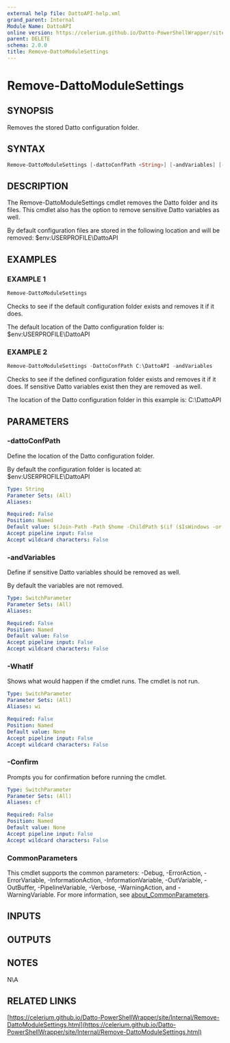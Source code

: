 ```yaml
---
external help file: DattoAPI-help.xml
grand_parent: Internal
Module Name: DattoAPI
online version: https://celerium.github.io/Datto-PowerShellWrapper/site/Internal/Remove-DattoModuleSettings.html
parent: DELETE
schema: 2.0.0
title: Remove-DattoModuleSettings
---
```


# Remove-DattoModuleSettings

## SYNOPSIS
Removes the stored Datto configuration folder.

## SYNTAX

```powershell
Remove-DattoModuleSettings [-dattoConfPath <String>] [-andVariables] [-WhatIf] [-Confirm] [<CommonParameters>]
```

## DESCRIPTION
The Remove-DattoModuleSettings cmdlet removes the Datto folder and its files.
This cmdlet also has the option to remove sensitive Datto variables as well.

By default configuration files are stored in the following location and will be removed:
    $env:USERPROFILE\DattoAPI

## EXAMPLES

### EXAMPLE 1
```powershell
Remove-DattoModuleSettings
```

Checks to see if the default configuration folder exists and removes it if it does.

The default location of the Datto configuration folder is:
    $env:USERPROFILE\DattoAPI

### EXAMPLE 2
```powershell
Remove-DattoModuleSettings -DattoConfPath C:\DattoAPI -andVariables
```

Checks to see if the defined configuration folder exists and removes it if it does.
If sensitive Datto variables exist then they are removed as well.

The location of the Datto configuration folder in this example is:
    C:\DattoAPI

## PARAMETERS

### -dattoConfPath
Define the location of the Datto configuration folder.

By default the configuration folder is located at:
    $env:USERPROFILE\DattoAPI

```yaml
Type: String
Parameter Sets: (All)
Aliases:

Required: False
Position: Named
Default value: $(Join-Path -Path $home -ChildPath $(if ($IsWindows -or $PSEdition -eq 'Desktop'){"DattoAPI"}else{".DattoAPI"}) )
Accept pipeline input: False
Accept wildcard characters: False
```

### -andVariables
Define if sensitive Datto variables should be removed as well.

By default the variables are not removed.

```yaml
Type: SwitchParameter
Parameter Sets: (All)
Aliases:

Required: False
Position: Named
Default value: False
Accept pipeline input: False
Accept wildcard characters: False
```

### -WhatIf
Shows what would happen if the cmdlet runs.
The cmdlet is not run.

```yaml
Type: SwitchParameter
Parameter Sets: (All)
Aliases: wi

Required: False
Position: Named
Default value: None
Accept pipeline input: False
Accept wildcard characters: False
```

### -Confirm
Prompts you for confirmation before running the cmdlet.

```yaml
Type: SwitchParameter
Parameter Sets: (All)
Aliases: cf

Required: False
Position: Named
Default value: None
Accept pipeline input: False
Accept wildcard characters: False
```

### CommonParameters
This cmdlet supports the common parameters: -Debug, -ErrorAction, -ErrorVariable, -InformationAction, -InformationVariable, -OutVariable, -OutBuffer, -PipelineVariable, -Verbose, -WarningAction, and -WarningVariable. For more information, see [about_CommonParameters](http://go.microsoft.com/fwlink/?LinkID=113216).

## INPUTS

## OUTPUTS

## NOTES
N\A

## RELATED LINKS

[https://celerium.github.io/Datto-PowerShellWrapper/site/Internal/Remove-DattoModuleSettings.html](https://celerium.github.io/Datto-PowerShellWrapper/site/Internal/Remove-DattoModuleSettings.html)

